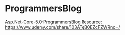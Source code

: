 # ProgrammersBlog
Asp.Net-Core-5.0-ProgrammersBlog
Resource: https://www.udemy.com/share/103ATgB0EZcFZWRno=/
